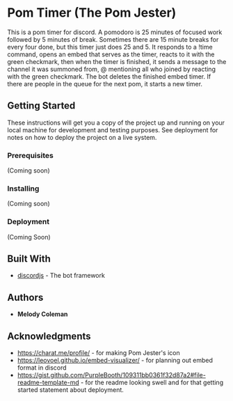 # Pom Timer (The Pom Jester)

This is a pom timer for discord. A pomodoro is 25 minutes of focused work followed by 5 minutes of break. Sometimes there are 15 minute breaks for every four done, but this timer just does 25 and 5. It responds to a !time command, opens an embed that serves as the timer, reacts to it with the green checkmark, then when the timer is finished, it sends a message to the channel it was summoned from, @ mentioning all who joined by reacting with the green checkmark. The bot deletes the finished embed timer. If there are people in the queue for the next pom, it starts a new timer.

## Getting Started

These instructions will get you a copy of the project up and running on your local machine for development and testing purposes. See deployment for notes on how to deploy the project on a live system.

### Prerequisites

(Coming soon)

### Installing

(Coming soon)

### Deployment

(Coming Soon)

## Built With

* [discordjs](https://discord.js.org/#/) - The bot framework

## Authors

* **Melody Coleman**

## Acknowledgments

* https://charat.me/profile/ - for making Pom Jester's icon
* https://leovoel.github.io/embed-visualizer/ - for planning out embed format in discord
* https://gist.github.com/PurpleBooth/109311bb0361f32d87a2#file-readme-template-md - for the readme looking swell and for that getting started statement about deployment.
